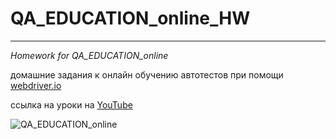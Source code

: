 # QA_EDUCATION_online_HW
------
*Homework for QA_EDUCATION_online*

домашние задания к онлайн обучению автотестов при помощи [webdriver.io](https://webdriver.io)

ссылка на уроки на [YouTube](https://www.youtube.com/watch?v=cSQxQpIlVgo&list=PLP1-M5OhC7yjAZ1-llDH45nxLfKKbcxGe&index=2) 

![QA_EDUCATION_online](https://i.imgur.com/6kyFl1x.png)
